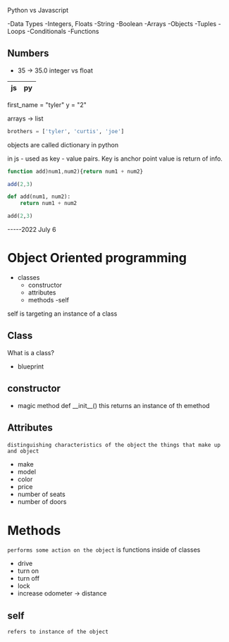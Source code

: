Python vs Javascript

-Data Types
    -Integers, Floats
    -String
    -Boolean
    -Arrays
    -Objects
    -Tuples
-Loops
-Conditionals
-Functions

## Numbers

- 35 -> 35.0
integer vs float


| js | py |
| --- | --- |

first_name = "tyler"
y = "2"

arrays -> list

``` py
brothers = ['tyler', 'curtis', 'joe']
```
objects are called dictionary in python

in js - used as key - value pairs. Key is anchor point value is return of info.

```js
function add)num1,num2){return num1 + num2}

add(2,3)
```
```py
def add(num1, num2):
    return num1 + num2

add(2,3)
```
-----2022 July 6 

# Object Oriented programming

- classes
    - constructor
    - attributes
    - methods
    -self

self is targeting an instance of a class
## Class
What is a class?
- blueprint

## constructor
- magic method
def \_\_init__()
this returns an instance of th emethod

## Attributes
`distinguishing characteristics of the object`
`the things that make up and object`
- make
- model
- color
- price
- number of seats
- number of doors

# Methods
`performs some action on the object`
is functions inside of classes
- drive 
- turn on
- turn off
- lock
- increase odometer -> distance

## self
`refers to instance of the object`